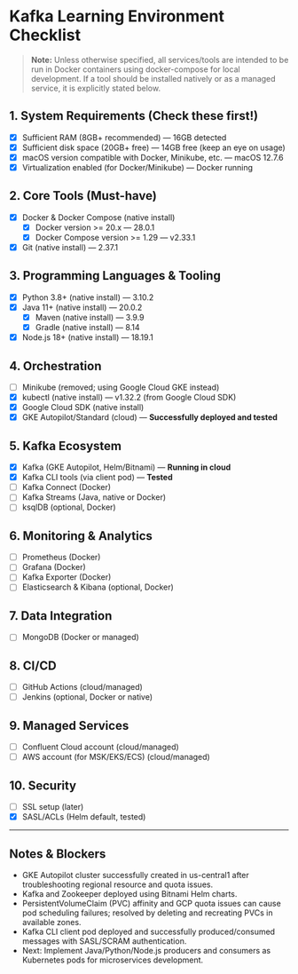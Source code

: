 # Kafka Learning Environment Checklist

> **Note:** Unless otherwise specified, all services/tools are intended to be run in Docker containers using docker-compose for local development. If a tool should be installed natively or as a managed service, it is explicitly stated below.

## 1. System Requirements (Check these first!)
- [x] Sufficient RAM (8GB+ recommended) — 16GB detected
- [x] Sufficient disk space (20GB+ free) — 14GB free (keep an eye on usage)
- [x] macOS version compatible with Docker, Minikube, etc. — macOS 12.7.6
- [x] Virtualization enabled (for Docker/Minikube) — Docker running

## 2. Core Tools (Must-have)
- [x] Docker & Docker Compose (native install)
  - [x] Docker version >= 20.x — 28.0.1
  - [x] Docker Compose version >= 1.29 — v2.33.1
- [x] Git (native install) — 2.37.1

## 3. Programming Languages & Tooling
- [x] Python 3.8+ (native install) — 3.10.2
- [x] Java 11+ (native install) — 20.0.2
  - [x] Maven (native install) — 3.9.9
  - [x] Gradle (native install) — 8.14
- [x] Node.js 18+ (native install) — 18.19.1

## 4. Orchestration
- [ ] Minikube (removed; using Google Cloud GKE instead)
- [x] kubectl (native install) — v1.32.2 (from Google Cloud SDK)
- [x] Google Cloud SDK (native install)
- [x] GKE Autopilot/Standard (cloud) — **Successfully deployed and tested**

## 5. Kafka Ecosystem
- [x] Kafka (GKE Autopilot, Helm/Bitnami) — **Running in cloud**
- [x] Kafka CLI tools (via client pod) — **Tested**
- [ ] Kafka Connect (Docker)
- [ ] Kafka Streams (Java, native or Docker)
- [ ] ksqlDB (optional, Docker)

## 6. Monitoring & Analytics
- [ ] Prometheus (Docker)
- [ ] Grafana (Docker)
- [ ] Kafka Exporter (Docker)
- [ ] Elasticsearch & Kibana (optional, Docker)

## 7. Data Integration
- [ ] MongoDB (Docker or managed)

## 8. CI/CD
- [ ] GitHub Actions (cloud/managed)
- [ ] Jenkins (optional, Docker or native)

## 9. Managed Services
- [ ] Confluent Cloud account (cloud/managed)
- [ ] AWS account (for MSK/EKS/ECS) (cloud/managed)

## 10. Security
- [ ] SSL setup (later)
- [x] SASL/ACLs (Helm default, tested)

---

## Notes & Blockers
- GKE Autopilot cluster successfully created in us-central1 after troubleshooting regional resource and quota issues.
- Kafka and Zookeeper deployed using Bitnami Helm charts.
- PersistentVolumeClaim (PVC) affinity and GCP quota issues can cause pod scheduling failures; resolved by deleting and recreating PVCs in available zones.
- Kafka CLI client pod deployed and successfully produced/consumed messages with SASL/SCRAM authentication.
- Next: Implement Java/Python/Node.js producers and consumers as Kubernetes pods for microservices development.

